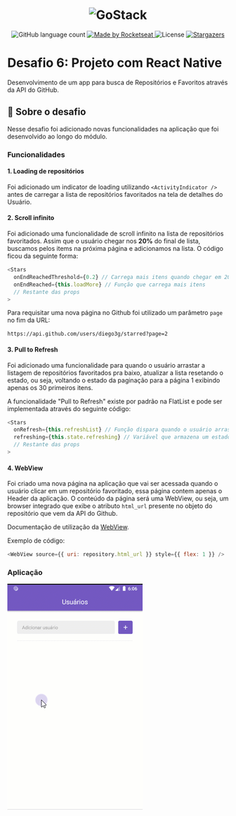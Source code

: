 <h1 align="center">
    <img alt="GoStack" src="https://rocketseat-cdn.s3-sa-east-1.amazonaws.com/bootcamp-header.png" width="200px" />
</h1>

<p align="center">
  <img alt="GitHub language count" src="https://img.shields.io/github/languages/count/rocketseat/bootcamp-gostack-desafio-06?color=%2304D361">

  <a href="https://rocketseat.com.br">
    <img alt="Made by Rocketseat" src="https://img.shields.io/badge/made%20by-Rocketseat-%2304D361">
  </a>

  <img alt="License" src="https://img.shields.io/badge/license-MIT-%2304D361">

  <a href="https://github.com/Rocketseat/bootcamp-gostack-desafio-06/stargazers">
    <img alt="Stargazers" src="https://img.shields.io/github/stars/rocketseat/bootcamp-gostack-desafio-06?style=social">
  </a>
</p>

# Desafio 6: Projeto com React Native

Desenvolvimento de um app para busca de Repositórios e Favoritos através da API do GitHub.

## :rocket: Sobre o desafio

Nesse desafio foi adicionado novas funcionalidades na aplicação que foi desenvolvido ao longo do módulo.

### Funcionalidades

#### 1. Loading de repositórios

Foi adicionado um indicator de loading utilizando `<ActivityIndicator />` antes de carregar a lista de repositórios favoritados na tela de detalhes do Usuário.

#### 2. Scroll infinito

Foi adicionado uma funcionalidade de scroll infinito na lista de repositórios favoritados. Assim que o usuário chegar nos **20%** do final de lista, buscamos pelos items na próxima página e adicionamos na lista. O código ficou da seguinte forma:

```js
<Stars
  onEndReachedThreshold={0.2} // Carrega mais itens quando chegar em 20% do fim
  onEndReached={this.loadMore} // Função que carrega mais itens
  // Restante das props
>
```

Para requisitar uma nova página no Github foi utilizado um parâmetro `page` no fim da URL:

```
https://api.github.com/users/diego3g/starred?page=2
```

#### 3. Pull to Refresh

Foi adicionado uma funcionalidade para quando o usuário arrastar a listagem de repositórios favoritados pra baixo, atualizar a lista resetando o estado, ou seja, voltando o estado da paginação para a página 1 exibindo apenas os 30 primeiros itens.

A funcionalidade "Pull to Refresh" existe por padrão na FlatList e pode ser implementada através do seguinte código:

```js
<Stars
  onRefresh={this.refreshList} // Função dispara quando o usuário arrasta a lista pra baixo
  refreshing={this.state.refreshing} // Variável que armazena um estado true/false que representa se a lista está atualizando
  // Restante das props
>
```

#### 4. WebView

Foi criado uma nova página na aplicação que vai ser acessada quando o usuário clicar em um repositório favoritado, essa página contem apenas o Header da aplicação. O conteúdo da página será uma WebView, ou seja, um browser integrado que exibe o atributo `html_url` presente no objeto do repositório que vem da API do Github.

Documentação de utilização da [WebView](https://github.com/react-native-community/react-native-webview/blob/master/docs/Getting-Started.md).

Exemplo de código:

```js
<WebView source={{ uri: repository.html_url }} style={{ flex: 1 }} />
```

### Aplicação

![WebView](assets-challenge/repository-issues-github-api.gif)
